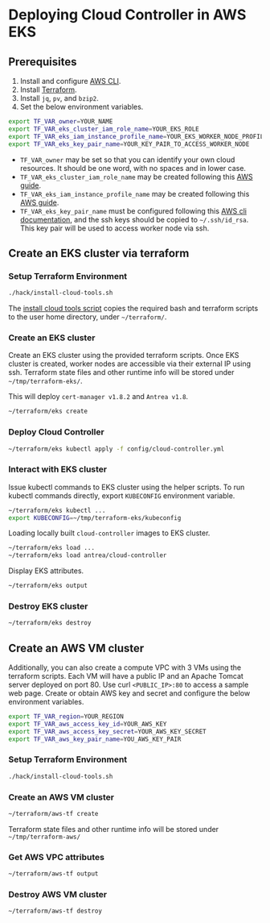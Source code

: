 # Deploying Cloud Controller in AWS EKS

## Prerequisites

1. Install and configure [AWS CLI](https://docs.aws.amazon.com/cli/latest/userguide/cli-chap-install.html).
2. Install [Terraform](https://learn.hashicorp.com/terraform/getting-started/install.html).
3. Install `jq`, `pv`, and `bzip2`.
4. Set the below environment variables.

```bash
export TF_VAR_owner=YOUR_NAME
export TF_VAR_eks_cluster_iam_role_name=YOUR_EKS_ROLE
export TF_VAR_eks_iam_instance_profile_name=YOUR_EKS_WORKER_NODE_PROFILE
export TF_VAR_eks_key_pair_name=YOUR_KEY_PAIR_TO_ACCESS_WORKER_NODE
```

- `TF_VAR_owner` may be set so that you can identify your own cloud resources.
  It should be one word, with no spaces and in lower case.
- `TF_VAR_eks_cluster_iam_role_name` may be created following this [AWS guide](https://docs.aws.amazon.com/eks/latest/userguide/service_IAM_role.html#create-service-role).
- `TF_VAR_eks_iam_instance_profile_name` may be created following this [AWS guide](https://docs.aws.amazon.com/eks/latest/userguide/create-node-role.html).
- `TF_VAR_eks_key_pair_name` must be configured following this
  [AWS cli documentation](https://awscli.amazonaws.com/v2/documentation/api/latest/reference/ec2/import-key-pair.html),
  and the ssh keys should be copied to `~/.ssh/id_rsa`. This key pair will be
  used to access worker node via ssh.

## Create an EKS cluster via terraform

### Setup Terraform Environment

```bash
./hack/install-cloud-tools.sh
```

The [install cloud tools script](../hack/install-cloud-tools.sh) copies the
required bash and terraform scripts to the user home directory, under
`~/terraform/`.

### Create an EKS cluster

Create an EKS cluster using the provided terraform scripts. Once EKS cluster is
created, worker nodes are accessible via their external IP using ssh. Terraform
state files and other runtime info will be stored under `~/tmp/terraform-eks/`.

This will deploy `cert-manager v1.8.2` and `Antrea v1.8`.

```bash
~/terraform/eks create
```

### Deploy Cloud Controller

```bash
~/terraform/eks kubectl apply -f config/cloud-controller.yml
```

### Interact with EKS cluster

Issue kubectl commands to EKS cluster using the helper scripts. To run kubectl
commands directly, export `KUBECONFIG` environment variable.

```bash
~/terraform/eks kubectl ...
export KUBECONFIG=~/tmp/terraform-eks/kubeconfig
```

Loading locally built `cloud-controller` images to EKS cluster.

```bash
~/terraform/eks load ...
~/terraform/eks load antrea/cloud-controller
```

Display EKS attributes.

```bash
~/terraform/eks output
```

### Destroy EKS cluster

```bash
~/terraform/eks destroy
```

## Create an AWS VM cluster

Additionally, you can also create a compute VPC with 3 VMs using the terraform
scripts. Each VM will have a public IP and an Apache Tomcat server deployed on
port 80. Use curl `<PUBLIC_IP>:80` to access a sample web page. Create or obtain
AWS key and secret and configure the below environment variables.

```bash
export TF_VAR_region=YOUR_REGION
export TF_VAR_aws_access_key_id=YOUR_AWS_KEY
export TF_VAR_aws_access_key_secret=YOUR_AWS_KEY_SECRET
export TF_VAR_aws_key_pair_name=YOU_AWS_KEY_PAIR
```

### Setup Terraform Environment

```bash
./hack/install-cloud-tools.sh
```

### Create an AWS VM cluster

```bash
~/terraform/aws-tf create
```

Terraform state files and other runtime info will be stored under
`~/tmp/terraform-aws/`

### Get AWS VPC attributes

```bash
~/terraform/aws-tf output
```

### Destroy AWS VM cluster

```bash
~/terraform/aws-tf destroy
```
